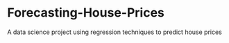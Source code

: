 # Forecasting-House-Prices
A data science project using regression techniques to predict house prices

